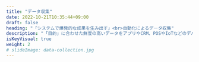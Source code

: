 ```yaml
---
title: "データ収集"
date: 2022-10-21T10:35:44+09:00
draft: false
heading: "「システムで爆発的な成果を生み出す」<br>自動化によるデータ収集"
description: "「目的」に合わせた鮮度の高いデータをアプリやCRM、POSやIoTなどのデバイス、既存プログラムや外部システムとの連携、音声記録、画像、チャット・メールなどにより自動収集します。これらの情報は事業を成長させる、大切な資産となります。"
isKeyVisual: true
weight: 2
# slideImage: data-collection.jpg
---
```


